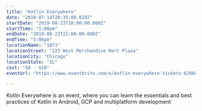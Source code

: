 ```yaml
---
title: "Kotlin Everywhere"
date: "2019-07-14T20:35:08.810Z"
startDate: "2019-08-23T18:00:00.000Z"
startTime: "1:00pm"
endDate: "2019-08-23T22:00:00.000Z"
endTime: "5:00pm"
locationName: "1871"
locationStreet: "222 West Merchandise Mart Plaza"
locationCity: "Chicago"
locationState: "IL"
cost: "$8 - $10"
eventUrl: "https://www.eventbrite.com/e/kotlin-everywhere-tickets-62068376184"

---
```


Kotlin Everywhere is an event, where you can learn the essentials and best practices of Kotlin in Android, GCP and multiplatform development

